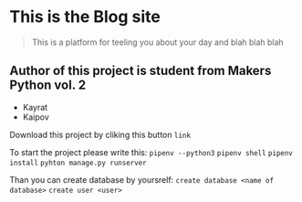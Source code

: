 # This is the Blog site

> This is a platform for teeling you about your day and blah blah blah

## Author of  this project is student from Makers Python vol. 2
* Kayrat
* Kaipov

Download this project by cliking this button 
`` link ``

To start  the project please write this:
`pipenv --python3`
`pipenv shell`
`pipenv install`
`pyhton manage.py runserver`

Than you can create database by yoursrelf:
`create database <name of database>`
`create user <user>`

